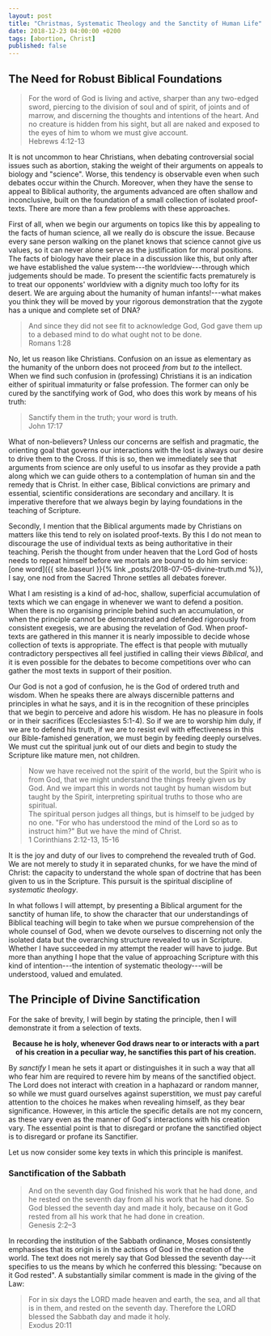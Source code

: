 ```yaml
---
layout: post
title: "Christmas, Systematic Theology and the Sanctity of Human Life"
date: 2018-12-23 04:00:00 +0200
tags: [abortion, Christ]
published: false
---
```


## The Need for Robust Biblical Foundations

> For the word of God is living and active, sharper than any two-edged sword, piercing to the
> division of soul and of spirit, of joints and of marrow, and discerning the thoughts and
> intentions of the heart. And no creature is hidden from his sight, but all are naked and exposed
> to the eyes of him to whom we must give account.  
> Hebrews 4:12-13

It is not uncommon to hear Christians, when debating controversial social issues such as abortion,
staking the weight of their arguments on appeals to biology and "science". Worse, this tendency is
observable even when such debates occur within the Church. Moreover, when they have the sense to
appeal to Biblical authority, the arguments advanced are often shallow and inconclusive, built on
the foundation of a small collection of isolated proof-texts. There are more than a few problems
with these approaches.

First of all, when we begin our arguments on topics like this by appealing to the facts of human
science, all we really do is obscure the issue. Because every sane person walking on the planet
knows that science cannot give us values, so it can never alone serve as the justification for moral
positions. The facts of biology have their place in a discussion like this, but only after we have
established the value system---the worldview---through which judgements should be made. To present
the scientific facts prematurely is to treat our opponents' worldview with a dignity much too lofty
for its desert. We are arguing about the humanity of human infants!---what makes you think they
will be moved by your rigorous demonstration that the zygote has a unique and complete set of DNA?

> And since they did not see fit to acknowledge God, God gave them up to a debased mind to do what
> ought not to be done.  
> Romans 1:28

No, let us reason like Christians. Confusion on an issue as elementary as the humanity of the unborn
does not proceed _from_ but _to_ the intellect. When we find such confusion in (professing)
Christians it is an indication either of spiritual immaturity or false profession. The former can
only be cured by the sanctifying work of God, who does this work by means of his truth: 
> Sanctify them in the truth; your word is truth.  
> John 17:17

What of non-believers? Unless our concerns are selfish and pragmatic, the orienting goal that
governs our interactions with the lost is always our desire to drive them to the Cross. If this is
so, then we immediately see that arguments from science are only useful to us insofar as they
provide a path along which we can guide others to a contemplation of human sin and the remedy that
is Christ. In either case, Biblical convictions are primary and essential, scientific considerations
are secondary and ancillary. It is imperative therefore that we always begin by laying foundations
in the teaching of Scripture.

Secondly, I mention that the Biblical arguments made by Christians on matters like this tend to rely
on isolated proof-texts. By this I do not mean to discourage the use of individual texts as being
authoritative in their teaching. Perish the thought from under heaven that the Lord God of hosts
needs to repeat himself before we mortals are bound to do him service:
[one word]({{ site.baseurl }}{% link _posts/2018-07-05-divine-truth.md %}), I say, one nod from the
Sacred Throne settles all debates forever.

What I am resisting is a kind of ad-hoc, shallow, superficial accumulation of texts which we can
engage in whenever we want to defend a position. When there is no organising principle behind such
an accumulation, or when the principle cannot be demonstrated and defended rigorously from
consistent exegesis, we are abusing the revelation of God. When proof-texts are gathered in this
manner it is nearly impossible to decide whose collection of texts is appropriate. The effect is
that people with mutually contradictory perspectives all feel justified in calling their views
_Biblical_, and it is even possible for the debates to become competitions over who can gather the
most texts in support of their position.

Our God is not a god of confusion, he is the God of ordered truth and wisdom. When he speaks there
are always discernible patterns and principles in what he says, and it is in the recognition of
these principles that we begin to perceive and adore his wisdom.
He has no pleasure in fools or in their sacrifices (Ecclesiastes 5:1-4). So if we are to
worship him duly, if we are to defend his truth, if we are to resist evil with effectiveness in this
our Bible-famished generation, we must begin by feeding deeply ourselves. We must cut the spiritual
junk out of our diets and begin to study the Scripture like mature men, not children.

> Now we have received not the spirit of the world, but the Spirit who is from God, that we might
> understand the things freely given us by God. And we impart this in words not taught by human
> wisdom but taught by the Spirit, interpreting spiritual truths to those who are spiritual.   
> The spiritual person judges all things, but is himself to be judged by no one. "For who has
> understood the mind of the Lord so as to instruct him?" But we have the mind of Christ.  
> 1 Corinthians 2:12-13, 15-16

It is the joy and duty of our lives to comprehend the revealed truth of God. We are not merely to
study it in separated chunks, for we have the mind of Christ: the capacity to understand the whole
span of doctrine that has been given to us in the Scripture. This pursuit is the spiritual
discipline of _systematic theology_.

In what follows I will attempt, by presenting a Biblical argument for the sanctity of human life, to
show the character that our understandings of Biblical teaching will begin to take when we pursue
comprehension of the whole counsel of God, when we devote ourselves to discerning not only the
isolated data but the overarching structure revealed to us in Scripture. Whether I have succeeded in
my attempt the reader will have to judge. But more than anything I hope that the value of
approaching Scripture with this kind of intention---the intention of systematic theology---will be
understood, valued and emulated.

## The Principle of Divine Sanctification
For the sake of brevity, I will begin by stating the principle, then I will demonstrate it from a
selection of texts.

<p align="center" style="font-weight:bold;">
    Because he is holy, whenever God draws near to or interacts with a part of his creation in a
    peculiar way, he sanctifies this part of his creation.
</p>

By _sanctify_ I mean he sets it apart or distinguishes it in such a way that all who fear him are
required to revere him by means of the sanctified object. The Lord does not interact with creation
in a haphazard or random manner, so while we must guard ourselves against superstition, we must pay
careful attention to the choices he makes when revealing himself, as they bear significance.
However, in this article the specific details are not my concern, as these vary even as the manner
of God's interactions with his creation vary. The essential point is that to disregard or profane
the sanctified object is to disregard or profane its Sanctifier.

Let us now consider some key texts in which this principle is manifest.

### Sanctification of the Sabbath
> And on the seventh day God finished his work that he had done, and he rested on the seventh day
> from all his work that he had done. So God blessed the seventh day and made it holy, because on it
> God rested from all his work that he had done in creation.  
> Genesis 2:2–3  

In recording the institution of the Sabbath ordinance, Moses consistently emphasises that its origin
is in the actions of God in the creation of the world. The text does not merely say that God blessed
the seventh day---it specifies to us the means by which he conferred this blessing: "because on it
God rested". A substantially similar comment is made in the giving of the Law:
> For in six days the LORD made heaven and earth, the sea, and all that is in them, and rested on
> the seventh day. Therefore the LORD blessed the Sabbath day and made it holy.  
> Exodus 20:11

